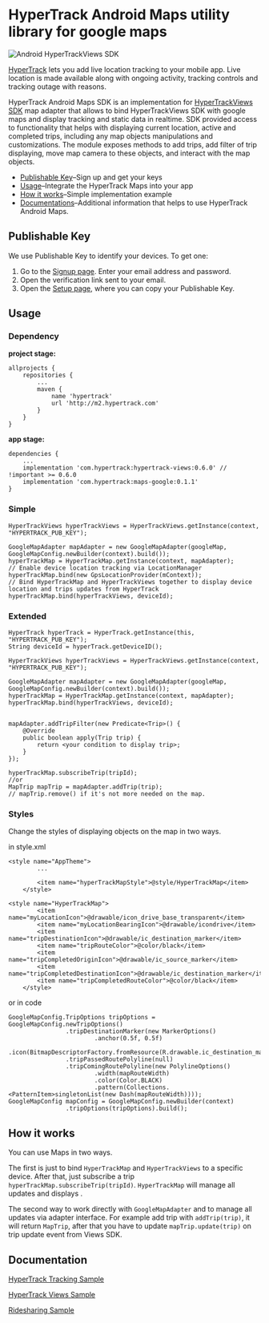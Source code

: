# HyperTrack Android Maps utility library for google maps

![Android HyperTrackViews SDK](https://img.shields.io/badge/Android%20Views%20SDK-0.6.0-brightgreen.svg)

[HyperTrack](https://www.hypertrack.com) lets you add live location tracking to your mobile app. Live location is made available along with ongoing activity, 
tracking controls and tracking outage with reasons.

HyperTrack Android Maps SDK is an implementation for [HyperTrackViews SDK](https://github.com/hypertrack/views-android) map adapter that allows to bind HyperTrackViews SDK with google maps 
and display tracking and static data in realtime. SDK provided access to functionality that helps with displaying current location, active and completed trips, 
including any map objects manipulations and customizations. The module exposes methods to add trips, add filter of trip displaying, move map camera to these objects,
and interact with the map objects.

* [Publishable Key](#publishable-key)–Sign up and get your keys
* [Usage](#usage)–Integrate the HyperTrack Maps into your app
* [How it works](#how-it-works)–Simple implementation example
* [Documentations](#installation)–Additional information that helps to use HyperTrack Android Maps.

## Publishable Key

We use Publishable Key to identify your devices. To get one:
1. Go to the [Signup page](https://dashboard.hypertrack.com/signup). Enter your email address and password.
2. Open the verification link sent to your email.
3. Open the [Setup page](https://dashboard.hypertrack.com/setup), where you can copy your Publishable Key.

## Usage

### Dependency
**project stage:**
```
allprojects {
    repositories {
        ...
        maven {
            name 'hypertrack'
            url 'http://m2.hypertrack.com'
        }
    }
}
```
**app stage:**
```
dependencies {
    ...
    implementation 'com.hypertrack:hypertrack-views:0.6.0' // !important >= 0.6.0
    implementation 'com.hypertrack:maps-google:0.1.1'
}
```

### Simple
```
HyperTrackViews hyperTrackViews = HyperTrackViews.getInstance(context, "HYPERTRACK_PUB_KEY");

GoogleMapAdapter mapAdapter = new GoogleMapAdapter(googleMap, GoogleMapConfig.newBuilder(context).build());
hyperTrackMap = HyperTrackMap.getInstance(context, mapAdapter);
// Enable device location tracking via LocationManager
hyperTrackMap.bind(new GpsLocationProvider(mContext));
// Bind HyperTrackMap and HyperTrackViews together to display device location and trips updates from HyperTrack
hyperTrackMap.bind(hyperTrackViews, deviceId);

```


### Extended
```
HyperTrack hyperTrack = HyperTrack.getInstance(this, "HYPERTRACK_PUB_KEY");
String deviceId = hyperTrack.getDeviceID();

HyperTrackViews hyperTrackViews = HyperTrackViews.getInstance(context, "HYPERTRACK_PUB_KEY");

GoogleMapAdapter mapAdapter = new GoogleMapAdapter(googleMap, GoogleMapConfig.newBuilder(context).build());
hyperTrackMap = HyperTrackMap.getInstance(context, mapAdapter);
hyperTrackMap.bind(hyperTrackViews, deviceId);


mapAdapter.addTripFilter(new Predicate<Trip>() {
    @Override
    public boolean apply(Trip trip) {
        return <your condition to display trip>;
    }
});

hyperTrackMap.subscribeTrip(tripId);
//or
MapTrip mapTrip = mapAdapter.addTrip(trip);
// mapTrip.remove() if it's not more needed on the map.

```

### Styles
Change the styles of displaying objects on the map in two ways.

in style.xml
```
<style name="AppTheme">
        ...

        <item name="hyperTrackMapStyle">@style/HyperTrackMap</item>
    </style>

<style name="HyperTrackMap">
        <item name="myLocationIcon">@drawable/icon_drive_base_transparent</item>
        <item name="myLocationBearingIcon">@drawable/icondrive</item>
        <item name="tripDestinationIcon">@drawable/ic_destination_marker</item>
        <item name="tripRouteColor">@color/black</item>
        <item name="tripCompletedOriginIcon">@drawable/ic_source_marker</item>
        <item name="tripCompletedDestinationIcon">@drawable/ic_destination_marker</item>
        <item name="tripCompletedRouteColor">@color/black</item>
    </style>
```

or in code
```
GoogleMapConfig.TripOptions tripOptions = GoogleMapConfig.newTripOptions()
                .tripDestinationMarker(new MarkerOptions()
                        .anchor(0.5f, 0.5f)
                        .icon(BitmapDescriptorFactory.fromResource(R.drawable.ic_destination_marker)))
                .tripPassedRoutePolyline(null)
                .tripComingRoutePolyline(new PolylineOptions()
                        .width(mapRouteWidth)
                        .color(Color.BLACK)
                        .pattern(Collections.<PatternItem>singletonList(new Dash(mapRouteWidth))));
GoogleMapConfig mapConfig = GoogleMapConfig.newBuilder(context)
                .tripOptions(tripOptions).build();
```


## How it works

You can use Maps in two ways.

The first is just to bind `HyperTrackMap` and `HyperTrackViews` to a specific device. After that, just subscribe a trip `hyperTrackMap.subscribeTrip(tripId)`.
`HyperTrackMap` will manage all updates and displays .

The second way to work directly with `GoogleMapAdapter` and to manage all updates via adapter interface. 
For example add trip with `addTrip(trip)`, it will return `MapTrip`, after that you have to update `mapTrip.update(trip)` on trip update event from Views SDK.

## Documentation

[HyperTrack Tracking Sample](https://github.com/hypertrack/live-app-android)

[HyperTrack Views Sample](https://github.com/hypertrack/views-android)

[Ridesharing Sample](https://github.com/hypertrack/ridesharing-android)
